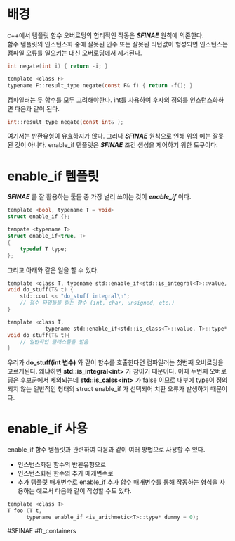 # 배경
c++에서 템플릿 함수 오버로딩의 합리적인 작동은 _**SFINAE**_ 원칙에 의존한다.  
함수 템플릿의 인스턴스화 중에 잘못된 인수 또는 잘못된 리턴값이 형성되면 인스턴스는 컴파일 오류를 일으키는 대신 오버로딩에서 제거된다.
``` c
int negate(int i) { return -i; }

template <class F>
typename F::result_type negate(const F& f) { return -f(); }
```
컴파일러는 두 함수를 모두 고려해야한다. int를 사용하여 후자의 정의를 인스턴스화하면 다음과 같이 된다.
``` c
int::result_type negate(const int& );
```
여기서는 반환유형이 유효하지가 않다. 그러나 _**SFINAE**_ 원칙으로 인해 위의 예는 잘못된 것이 아니다.
enable_if 템플릿은 _**SFINAE**_ 조건 생성을 제어하기 위한 도구이다.

# enable_if 템플릿
_**SFINAE**_ 를 잘 활용하는 툴들 중 가장 널리 쓰이는 것이  _**enable_if**_ 이다.
``` c
template <bool, typename T = void>
struct enable_if {};

tempate <typename T>
struct enable_if<true, T>
{
	typedef T type;
};
```
그리고 아래와 같은 일을 할 수 있다.
``` c
template <class T, typename std::enable_if<std::is_integral<T>::value, T::type* = nullptr>
void do_stuff(T& t) {
	std::cout << "do_stuff integral\n";
	// 정수 타입들을 받는 함수 (int, char, unsigned, etc.)
}

template <class T,
			typename std::enable_if<std::is_class<T>::value, T>::type* = nullptr>
void do_stuff(T& t){
	// 일반적인 클래스들을 받음
}
```
우리가 **do_stuff(int 변수)** 와 같이 함수를 호출한다면 컴파일러는 첫번째 오버로딩을 고르게된다. 
왜냐하면 **std::is_integral\<int\>** 가 참이기 때문이다.
이때 두번째 오버로딩은 후보군에서 제외되는데 **std::is_calss\<int\>** 가 false 이므로 내부에 type이 정의되지 않는 일반적인 형태의 struct enable_if 가 선택되어 치환 오류가 발생하기 때문이다.

# enable_if 사용
enable_if 함수 템플릿과 관련하여 다음과 같이 여러 방법으로 사용할 수 있다.
- 인스턴스화된 함수의 반환유형으로
- 인스턴스화된 한수의 추가 매개변수로
-  추가 템플릿 매개변수로
enable_if 추가 함수 매개변수를 통해 작동하는 형식을 사용하는 예로서 다음과 같이 작성할 수도 있다.
``` c
template <class T>
T foo (T t,
	  typename enable_if <is_arithmetic<T>::type* dummy = 0);
```




#SFINAE #ft_containers